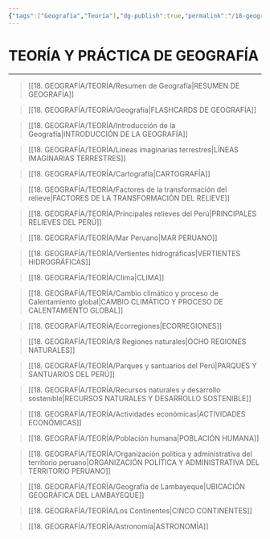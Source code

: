 ```yaml
---
{"tags":["Geografía","Teoría"],"dg-publish":true,"permalink":"/18-geografia/teoria/teoria-sobre-la-geografia/","dgPassFrontmatter":true}
---
```


# TEORÍA Y PRÁCTICA DE GEOGRAFÍA
---

>[[18. GEOGRAFÍA/TEORÍA/Resumen de Geografía\|RESUMEN DE GEOGRAFÍA]]

>[[18. GEOGRAFÍA/TEORÍA/Geografía\|FLASHCARDS DE GEOGRAFÍA]]

>[[18. GEOGRAFÍA/TEORÍA/Introducción de la Geografía\|INTRODUCCIÓN DE LA GEOGRAFÍA]]

>[[18. GEOGRAFÍA/TEORÍA/Líneas imaginarias terrestres\|LÍNEAS IMAGINARIAS TERRESTRES]]

 >[[18. GEOGRAFÍA/TEORÍA/Cartografía\|CARTOGRAFÍA]]

>[[18. GEOGRAFÍA/TEORÍA/Factores de la transformación del relieve\|FACTORES DE LA TRANSFORMACIÓN DEL RELIEVE]]

 >[[18. GEOGRAFÍA/TEORÍA/Principales relieves del Perú\|PRINCIPALES RELIEVES DEL PERÚ]]

>[[18. GEOGRAFÍA/TEORÍA/Mar Peruano\|MAR PERUANO]]

 >[[18. GEOGRAFÍA/TEORÍA/Vertientes hidrográficas\|VERTIENTES HIDROGRÁFICAS]]

>[[18. GEOGRAFÍA/TEORÍA/Clima\|CLIMA]]

>[[18. GEOGRAFÍA/TEORÍA/Cambio climático y proceso de Calentamiento global\|CAMBIO CLIMÁTICO Y PROCESO DE CALENTAMIENTO GLOBAL]]

 >[[18. GEOGRAFÍA/TEORÍA/Ecorregiones\|ECORREGIONES]]

>[[18. GEOGRAFÍA/TEORÍA/8 Regiones naturales\|OCHO REGIONES NATURALES]]

 >[[18. GEOGRAFÍA/TEORÍA/Parques y santuarios del Perú\|PARQUES Y SANTUARIOS DEL PERÚ]]

 >[[18. GEOGRAFÍA/TEORÍA/Recursos naturales y desarrollo sostenible\|RECURSOS NATURALES Y DESARROLLO SOSTENIBLE]]

>[[18. GEOGRAFÍA/TEORÍA/Actividades económicas\|ACTIVIDADES ECONÓMICAS]]

 >[[18. GEOGRAFÍA/TEORÍA/Población humana\|POBLACIÓN HUMANA]]

 >[[18. GEOGRAFÍA/TEORÍA/Organización política y administrativa del territorio peruano\|ORGANIZACIÓN POLÍTICA Y ADMINISTRATIVA DEL TERRITORIO PERUANO]]

>[[18. GEOGRAFÍA/TEORÍA/Geografía de Lambayeque\|UBICACIÓN GEOGRÁFICA DEL LAMBAYEQUE]]

 >[[18. GEOGRAFÍA/TEORÍA/Los Continentes\|CINCO CONTINENTES]]

>[[18. GEOGRAFÍA/TEORÍA/Astronomía\|ASTRONOMÍA]]



